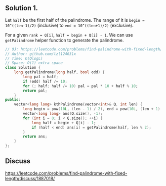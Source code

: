## Solution 1.

Let `half` be the first half of the palindrome. The range of it is `begin = 10^((len-1)/2)` (inclusive) to `end = 10^((len+1)/2)` (exclusive).

For a given `rank = Q[i]`, `half = begin + Q[i] - 1`. We can use `getPalindrome` helper function to generate the palindrome.

```cpp
// OJ: https://leetcode.com/problems/find-palindrome-with-fixed-length/
// Author: github.com/lzl124631x
// Time: O(QlogL)
// Space: O(1) extra space
class Solution {
    long getPalindrome(long half, bool odd) {
        long pal = half;
        if (odd) half /= 10;
        for (; half; half /= 10) pal = pal * 10 + half % 10;
        return pal;
    }
public:
    vector<long long> kthPalindrome(vector<int>& Q, int len) {
        long begin = pow(10L, (len - 1) / 2), end = pow(10L, (len + 1) / 2);
        vector<long long> ans(Q.size(), -1);
        for (int i = 0; i < Q.size(); ++i) {
            long half = begin + Q[i] - 1;
            if (half < end) ans[i] = getPalindrome(half, len % 2);
        }
        return ans;
    }
};
```

## Discuss

https://leetcode.com/problems/find-palindrome-with-fixed-length/discuss/1887018/